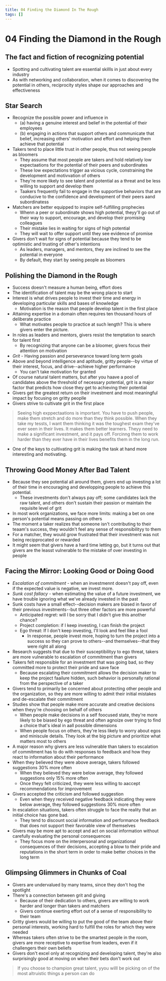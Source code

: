 ```yaml
---
title: 04 Finding the Diamond In The Rough
tags: []
---
```


# 04 Finding the Diamond in the Rough

## The fact and fiction of recognizing potential
- Spotting and cultivating talent are essential skillls in just about every industry
- As with networking and collaboration, when it comes to discovering the potential in others, reciprocity styles shape our approaches and effectiveness

## Star Search
- Recognize the possible power and influence in 
  - (a) having a genuine interest and belief in the potential of their employees
  - (b) engaging in actions that support others and communicate that belief, increasing others' motivation and effort and helping them achieve that potential
- Takers tend to place little trust in other people, thus not seeing people as bloomers
  - They assume that most people are takers and hold relatively low expectaations for the potential of their peers and subordinates
  - These low expectations trigger aa vicious cycle, constraining the development and motivvation of others
  - They're more likely to see talent and potential as a threat and be less willing to support and develop them
  - Taakers frequently fail to engage in the supportive behaviors that are conducive to the confidence and development of their peers aand subordinatess
- Matchers are better equipped to inspire self-fulfilling prophecies
  - Whenn a peer or subordinate shows high potential, theyy'll go out of their way to support, encourage, and develop their promising colleagues
  - Their mistake lies in waiting for signs of high potential
  - They will wait to offer support until they see evidence of promise
- Givers don't wait for signs of potential because they tend to be optimistic and trusting of other's intentions
  - As leaders, managers, and mentors, they are inclined to see the potential in everyone
  - By default, they start by seeing people as bloomers

## Polishing the Diamond in the Rough
- Success doesn't measure a human being, effort does
- The identification of talent may be the wrong place to start
- Interest is what drives people to invest their time and energy in developing particular skills and bases of knowledge
  - Motivation is the reason that people develop talent in the first place
- Attaining expertise in a domain often requires ten thousand hours of deliberate practice
  - What motivates people to practice at such length? This is where givers enter the picture.
- In roles as leaders and mentors, givers resist the temptation to search for talent first
  - By recognizing that anyone can be a bloomer, givers focus their attention on motivation
- _Grit_ - Having passion and perseverance toward long term goals
- Above and beyond intelligence and aptitude, gritty people--by virtue of their interest, focus, and drive--achieve higher performance
  - You can't take motivation for granted
- Of course natural talent matters, but after you haave a pool of candidates above the threshold of necessary potential, grit is a major factor that predicts how close they get to achieving their potential
- Givers get the greatest return on their investment and most meaningful impact by focusing on gritty peoplle
- Givers strive to cultivate grit in the first place

> Seeing high exppectaations is important. You have to push people, make them stretch and do more than they think possible. When they take my tessts, I want them thinking it was the toughest exam they've ever seen in their lives. It makes them better learners. Theyy need to make a significant investment, and it pays off. Forcinng them to work harder than they ever have in their lives benefits them in the long run.

- One of the keys to cultivating grit is making the task at hand more interesting and motivating.

## Throwing Good Money After Bad Talent

- Because they see potential all around them, givers end up investing a lot of their time in encouraging and developping people to achieve this potential.
  - These investments don't always pay off; some candidates lack the raw talent, and others don't sustain their passion or maintain the requisite level of grit
- In most work organizations, we face more limits: making a bet on one person's potential means passing on others
- The moment a taker realizes that someone isn't contributing to their teaam's success, they wouldn't feel any sense of responsibilityy to them
- For a matcher, they would grow frustrated that their investment was not being recipprocated or rewarded
- It might seem that givers have a hard time letting go, but it turns out that givers are the leasst vulnerable to the mistake of over investing in people

## Facing the Mirror: Looking Good or Doing Good
- _Escalation of commitment_ - when an investmennt doesn't pay off, even if the expected value is negative, we invest more.
- _Sunk cost fallacy_ - when estimating the value of a future investment, we have trouble ignoring what we've already invested in the past
- Sunk costs have a small effect--decision makers are biased in favor of their previous investments--but three other factors are more powerful
  - Anticipated regret: will I be sorry that I didn't give this another chance?
  - Project completion: if I keep investing, I can finish the project
  - Ego threat: If I don't keep investing, I'll look and feel llike a fool
    - In response, people invest more, hoping to turn the project into a success so they can prove to others--and themselves--that they were right all along
- Research suggests that due to their susceptibilityy to ego threat, takers are more vulnerable to escalation of commitment than givers
- Takers felt responsible for an investment that was going bad, so they committed more to protect their pride and save face
  - Because escalating their commitment allows the decision maker to keep the project faailure hidden, such behavior is personally rational from the perspective of a taker
- Givers tend to primarily be concerned about protecting other people and the organization, so they are more willing to admit their initial mistakes and de-escalate their commitment
- Studies show that people make more accurate and creative decisions when theyy're choosing on behalf of others
  - When people make decisions in a self foocused state, they're more likely to be biased by ego threat and often agnoize over trying to find a choice that's ideal in aall possible dimensions
  - When people focus on others, they're less likely to worry about egos and miniscule details. They look at the big picture and prioritize what matters most to others
- A major reason why givers are less vulnerable than takers to escalation of commitment has to do with responses to feedback and how they react to information about their performance
- When they believed they were above average, takers followed suggestions 30% more often
  - When they believed they were below average, they followed suggestions only 15% more often
  - Once theyy felt criticized, they were less willing to aaccept recommendations for improvement
- Givers accepted the criticism and followed suggestion
  - Even when theyy received negative feedback indicating they were below average, they followed suggestions 30% more often
- In escalation situations, takers often struggle to face the reality that an initial choice has gone bad.
  - They tend to discount social information and performance feedback that does not support their favorable view of themselves
- Givers may be more apt to accept and act on social information without carefully evaluating the personal consequences
  - They focus more on the interpersonal and organizational consequences of their decisions, accepting a blow to their pride and reputations in the short term in order to make better choices in the long term

## Glimpsing Glimmers in Chunks of Coal
- Givers are undervalued by many teams, since they don't hog the spotlight
- There's a connection between grit and giving
  - Because of their dedication to others, givers are willing to work harder and longer than takers and matchers
  - Givers continue exerting effort out of a sense of responsibility to their team
- Gritty givers would be willing to put the good of the team above their personal interests, working hard to fulfill the roles for which they were needed
- Whereas takers often strive to be the smartest people in the room, givers are more receptive to expertise from leaders, even if it challengers their own beliefs
- Givers don't excel only at recognizing and developing talent, they're also surprisingly good at moving on when their bets don't work out

> If you choose to champion great talent, yyou willl be picking on of the most altruistic things a person can do

